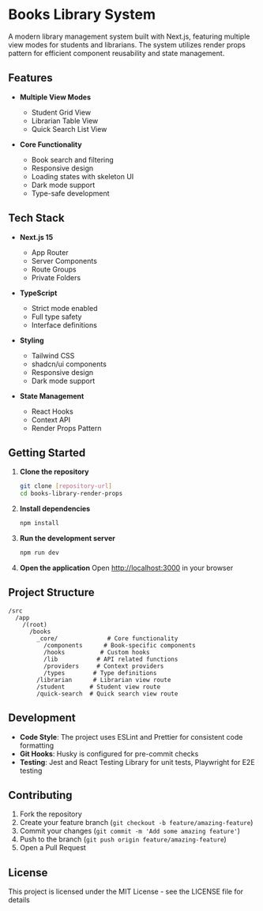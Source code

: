 # Books Library System

A modern library management system built with Next.js, featuring multiple view modes for students and librarians. The system utilizes render props pattern for efficient component reusability and state management.

## Features

- **Multiple View Modes**
  - Student Grid View
  - Librarian Table View
  - Quick Search List View

- **Core Functionality**
  - Book search and filtering
  - Responsive design
  - Loading states with skeleton UI
  - Dark mode support
  - Type-safe development

## Tech Stack

- **Next.js 15**
  - App Router
  - Server Components
  - Route Groups
  - Private Folders

- **TypeScript**
  - Strict mode enabled
  - Full type safety
  - Interface definitions

- **Styling**
  - Tailwind CSS
  - shadcn/ui components
  - Responsive design
  - Dark mode support

- **State Management**
  - React Hooks
  - Context API
  - Render Props Pattern

## Getting Started

1. **Clone the repository**
   ```bash
   git clone [repository-url]
   cd books-library-render-props
   ```

2. **Install dependencies**
   ```bash
   npm install
   ```

3. **Run the development server**
   ```bash
   npm run dev
   ```

4. **Open the application**
   Open [http://localhost:3000](http://localhost:3000) in your browser

## Project Structure

```
/src
  /app
    /(root)
      /books
        _core/              # Core functionality
          /components      # Book-specific components
          /hooks          # Custom hooks
          /lib           # API related functions
          /providers     # Context providers
          /types        # Type definitions
        /librarian      # Librarian view route
        /student       # Student view route
        /quick-search  # Quick search view route
```

## Development

- **Code Style**: The project uses ESLint and Prettier for consistent code formatting
- **Git Hooks**: Husky is configured for pre-commit checks
- **Testing**: Jest and React Testing Library for unit tests, Playwright for E2E testing

## Contributing

1. Fork the repository
2. Create your feature branch (`git checkout -b feature/amazing-feature`)
3. Commit your changes (`git commit -m 'Add some amazing feature'`)
4. Push to the branch (`git push origin feature/amazing-feature`)
5. Open a Pull Request

## License

This project is licensed under the MIT License - see the LICENSE file for details
